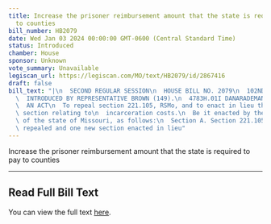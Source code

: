 ```yaml
---
title: Increase the prisoner reimbursement amount that the state is required to pay
  to counties
bill_number: HB2079
date: Wed Jan 03 2024 00:00:00 GMT-0600 (Central Standard Time)
status: Introduced
chamber: House
sponsor: Unknown
vote_summary: Unavailable
legiscan_url: https://legiscan.com/MO/text/HB2079/id/2867416
draft: false
bill_text: "|\n  SECOND REGULAR SESSION\n  HOUSE BILL NO. 2079\n  102ND GENERAL ASSEMBLY\n\
  \  INTRODUCED BY REPRESENTATIVE BROWN (149).\n  4783H.01I DANARADEMANMILLER,ChiefClerk\n\
  \  AN ACT\n  To repeal section 221.105, RSMo, and to enact in lieu thereof one new\
  \ section relating to\n  incarceration costs.\n  Be it enacted by the General Assembly\
  \ of the state of Missouri, as follows:\n  Section A. Section 221.105, RSMo, is\
  \ repealed and one new section enacted in lieu"
---
```

Increase the prisoner reimbursement amount that the state is required to pay to counties

---

## Read Full Bill Text

You can view the full text [here](https://legiscan.com/MO/text/HB2079/id/2867416).

